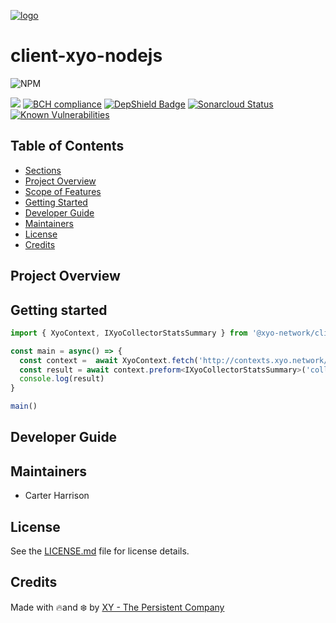 [logo]: https://cdn.xy.company/img/brand/XY_Logo_GitHub.png

[![logo]](https://xy.company)

# client-xyo-nodejs

![NPM](https://img.shields.io/npm/v/@xyo-network/client-xyo-nodejs.svg?style=plastic)

![](https://github.com/XYOracleNetwork/client-xyo-nodejs/workflows/CI/badge.svg?branch=develop)
[![BCH compliance](https://bettercodehub.com/edge/badge/XYOracleNetwork/client-xyo-nodejs?branch=master)](https://bettercodehub.com/results/XYOracleNetwork/sdk-core-nodejs) [![DepShield Badge](https://depshield.sonatype.org/badges/XYOracleNetwork/client-xyo-nodejs/depshield.svg)](https://depshield.github.io) 
[![Sonarcloud Status](https://sonarcloud.io/api/project_badges/measure?project=XYOracleNetwork_client-xyo-nodejs&metric=alert_status)](https://sonarcloud.io/dashboard?id=XYOracleNetwork_client-xyo-nodejs) 
[![Known Vulnerabilities](https://snyk.io/test/github/XYOracleNetwork/client-xyo-nodejs/badge.svg?targetFile=package.json)](https://snyk.io/test/github/XYOracleNetwork/client-xyo-nodejs?targetFile=package.json)


## Table of Contents

-   [Sections](#sections)
-   [Project Overview](#project-overview)
-   [Scope of Features](#scope-of-features)
-   [Getting Started](#getting-started)
-   [Developer Guide](#developer-guide)
-   [Maintainers](#maintainers)
-   [License](#license)
-   [Credits](#credits)

## Project Overview

## Getting started
```typescript
import { XyoContext, IXyoCollectorStatsSummary } from '@xyo-network/client-xyo-nodejs'

const main = async() => {
  const context =  await XyoContext.fetch('http://contexts.xyo.network/dataOcean.context.json')
  const result = await context.preform<IXyoCollectorStatsSummary>('collectorStatsSummary')
  console.log(result)
}

main()
```

## Developer Guide

## Maintainers

-   Carter Harrison

## License

See the [LICENSE.md](LICENSE) file for license details.

## Credits

Made with 🔥and ❄️ by [XY - The Persistent Company](https://www.xy.company)
